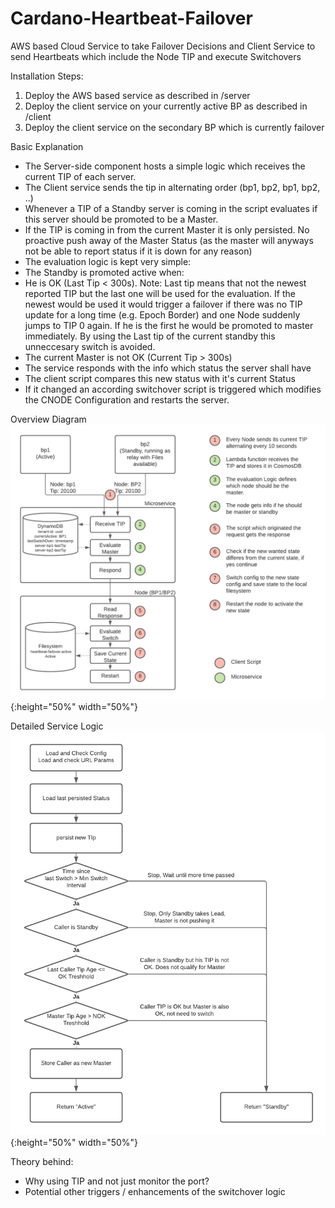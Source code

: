 # Cardano-Heartbeat-Failover
AWS based Cloud Service to take Failover Decisions and Client Service to send Heartbeats which include the Node TIP and execute Switchovers


Installation Steps:
1. Deploy the AWS based service as described in /server
2. Deploy the client service on your currently active BP as described in /client
3. Deploy the client service on the secondary BP which is currently failover


Basic Explanation
* The Server-side component hosts a simple logic which receives the current TIP of each server.
* The Client service sends the tip in alternating order (bp1, bp2, bp1, bp2, ..)
* Whenever a TIP of a Standby server is coming in the script evaluates if this server should be promoted to be a Master.
* If the TIP is coming in from the current Master it is only persisted. No proactive push away of the Master Status (as the master will anyways not be able to report status if it is down for any reason)
* The evaluation logic is kept very simple:
* The Standby is promoted active when:
* He is OK (Last Tip < 300s). Note: Last tip means that not the newest reported TIP but the last one will be used for the evaluation. If the newest would be used it would trigger a failover if there was no TIP update for a long time (e.g. Epoch Border) and one Node suddenly jumps to TIP 0 again. If he is the first he would be promoted to master immediately. By using the Last tip of the current standby this unneccesary switch is avoided.
* The current Master is not OK (Current Tip > 300s)
* The service responds with the info which status the server shall have
* The client script compares this new status with it's current Status
* If it changed an according switchover script is triggered which modifies the CNODE Configuration and restarts the server.

Overview Diagram
![Overview Diagram](/docs/Failover-HighLevel-Flow.png){:height="50%" width="50%"}

Detailed Service Logic
![Detailed Service Logic](/docs/Microservice%20Logic.png){:height="50%" width="50%"}

Theory behind:
- Why using TIP and not just monitor the port?
- Potential other triggers / enhancements of the switchover logic
